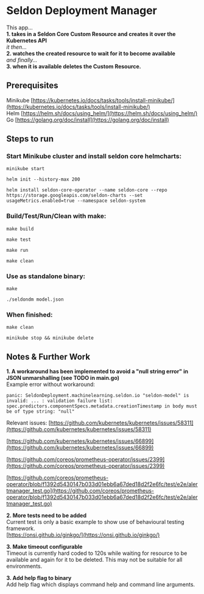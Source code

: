 # Seldon Deployment Manager
This app...  
**1. takes in a Seldon Core Custom Resource and creates it over the Kubernetes API**  
*it then...*  
**2. watches the created resource to wait for it to become available**  
*and finally...*  
**3. when it is available deletes the Custom Resource.**  

## Prerequisites
Minikube [https://kubernetes.io/docs/tasks/tools/install-minikube/](https://kubernetes.io/docs/tasks/tools/install-minikube/)  
Helm [https://helm.sh/docs/using_helm/](https://helm.sh/docs/using_helm/)  
Go [https://golang.org/doc/install](https://golang.org/doc/install)  

## Steps to run

### Start Minikube cluster and install seldon core helmcharts:

```minikube start```

```helm init --history-max 200```

```helm install seldon-core-operator --name seldon-core --repo https://storage.googleapis.com/seldon-charts --set usageMetrics.enabled=true --namespace seldon-system```

### Build/Test/Run/Clean with make:

```make build```

```make test```

```make run```

```make clean```

### Use as standalone binary:

```make```

```./seldondm model.json```

### When finished:  

```make clean```

```minikube stop && minikube delete```

## Notes & Further Work
**1. A workaround has been implemented to avoid a "null string error" in JSON unmarshalling (see TODO in main.go)**  
Example error without workaround:
```
panic: SeldonDeployment.machinelearning.seldon.io "seldon-model" is invalid: ... : validation failure list:
spec.predictors.componentSpecs.metadata.creationTimestamp in body must be of type string: "null"
```
Relevant issues:
[https://github.com/kubernetes/kubernetes/issues/58311](https://github.com/kubernetes/kubernetes/issues/58311)

[https://github.com/kubernetes/kubernetes/issues/66899](https://github.com/kubernetes/kubernetes/issues/66899)

[https://github.com/coreos/prometheus-operator/issues/2399](https://github.com/coreos/prometheus-operator/issues/2399)

[https://github.com/coreos/prometheus-operator/blob/f1392d5430147b033d01ebb6a67ded18d2f2e6fc/test/e2e/alertmanager_test.go](https://github.com/coreos/prometheus-operator/blob/f1392d5430147b033d01ebb6a67ded18d2f2e6fc/test/e2e/alertmanager_test.go)

**2. More tests need to be added**  
Current test is only a basic example to show use of behavioural testing framework.  
[https://onsi.github.io/ginkgo/](https://onsi.github.io/ginkgo/)

**3. Make timeout configurable**  
Timeout is currently hard coded to 120s while waiting for resource to be available and again for it to be deleted. This may not be suitable for all environments.

**3. Add help flag to binary**  
Add help flag which displays command help and command line arguments.

